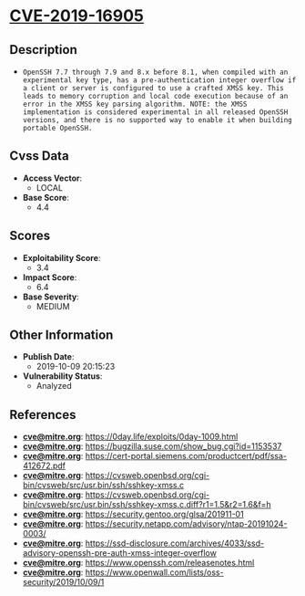 
# [CVE-2019-16905](https://0day.life/exploits/0day-1009.html)

## Description

- `OpenSSH 7.7 through 7.9 and 8.x before 8.1, when compiled with an experimental key type, has a pre-authentication integer overflow if a client or server is configured to use a crafted XMSS key. This leads to memory corruption and local code execution because of an error in the XMSS key parsing algorithm. NOTE: the XMSS implementation is considered experimental in all released OpenSSH versions, and there is no supported way to enable it when building portable OpenSSH.`

## Cvss Data

- **Access Vector**:
  - LOCAL
- **Base Score**:
  - 4.4

## Scores

- **Exploitability Score**:
  - 3.4
- **Impact Score**:
  - 6.4
- **Base Severity**:
  - MEDIUM

## Other Information

- **Publish Date**:
  - 2019-10-09 20:15:23
- **Vulnerability Status**:
  - Analyzed

## References

- **cve@mitre.org**: https://0day.life/exploits/0day-1009.html
- **cve@mitre.org**: https://bugzilla.suse.com/show_bug.cgi?id=1153537
- **cve@mitre.org**: https://cert-portal.siemens.com/productcert/pdf/ssa-412672.pdf
- **cve@mitre.org**: https://cvsweb.openbsd.org/cgi-bin/cvsweb/src/usr.bin/ssh/sshkey-xmss.c
- **cve@mitre.org**: https://cvsweb.openbsd.org/cgi-bin/cvsweb/src/usr.bin/ssh/sshkey-xmss.c.diff?r1=1.5&r2=1.6&f=h
- **cve@mitre.org**: https://security.gentoo.org/glsa/201911-01
- **cve@mitre.org**: https://security.netapp.com/advisory/ntap-20191024-0003/
- **cve@mitre.org**: https://ssd-disclosure.com/archives/4033/ssd-advisory-openssh-pre-auth-xmss-integer-overflow
- **cve@mitre.org**: https://www.openssh.com/releasenotes.html
- **cve@mitre.org**: https://www.openwall.com/lists/oss-security/2019/10/09/1
